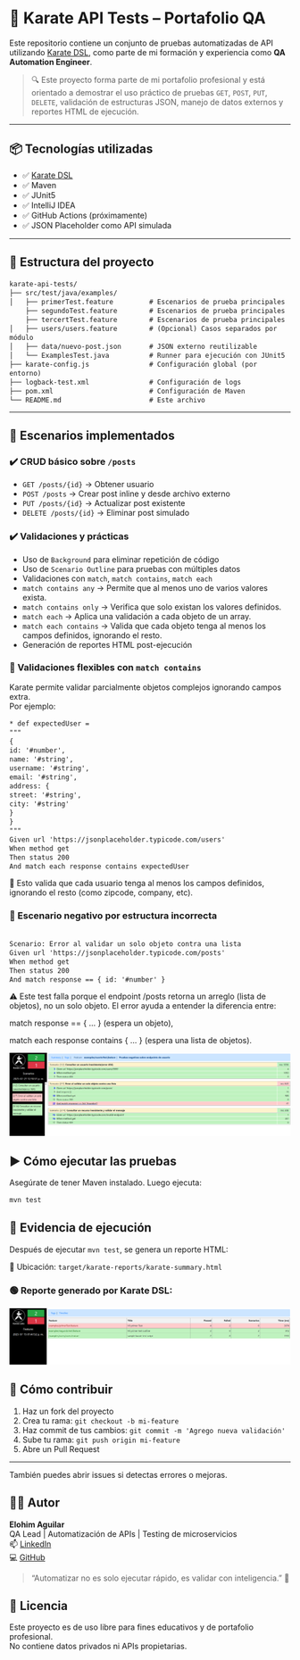 # 🧪 Karate API Tests – Portafolio QA

Este repositorio contiene un conjunto de pruebas automatizadas de API utilizando [Karate DSL](https://github.com/karatelabs/karate), como parte de mi formación y experiencia como **QA Automation Engineer**.

> 🔍 Este proyecto forma parte de mi portafolio profesional y está orientado a demostrar el uso práctico de pruebas `GET`, `POST`, `PUT`, `DELETE`, validación de estructuras JSON, manejo de datos externos y reportes HTML de ejecución.

---

## 📦 Tecnologías utilizadas

- ✅ [Karate DSL](https://github.com/karatelabs/karate)
- ✅ Maven
- ✅ JUnit5
- ✅ IntelliJ IDEA
- ✅ GitHub Actions (próximamente)
- ✅ JSON Placeholder como API simulada

---

## 📁 Estructura del proyecto
```text
karate-api-tests/
├── src/test/java/examples/
│   ├── primerTest.feature         # Escenarios de prueba principales
    ├── segundoTest.feature        # Escenarios de prueba principales
    ├── tercertTest.feature        # Escenarios de prueba principales
│   ├── users/users.feature        # (Opcional) Casos separados por módulo
│   ├── data/nuevo-post.json       # JSON externo reutilizable
│   └── ExamplesTest.java          # Runner para ejecución con JUnit5
├── karate-config.js               # Configuración global (por entorno)
├── logback-test.xml               # Configuración de logs
├── pom.xml                        # Configuración de Maven
└── README.md                      # Este archivo
```


---

## 🧪 Escenarios implementados

### ✔️ CRUD básico sobre `/posts`
- `GET /posts/{id}` → Obtener usuario
- `POST /posts` → Crear post inline y desde archivo externo
- `PUT /posts/{id}` → Actualizar post existente
- `DELETE /posts/{id}` → Eliminar post simulado

### ✔️ Validaciones y prácticas
- Uso de `Background` para eliminar repetición de código
- Uso de `Scenario Outline` para pruebas con múltiples datos
- Validaciones con `match`, `match contains`, `match each`
- `match contains any` → Permite que al menos uno de varios valores exista.
- `match contains only` → Verifica que solo existan los valores definidos.
- `match each` → Aplica una validación a cada objeto de un array.
- `match each contains` → Valida que cada objeto tenga al menos los campos definidos, ignorando el resto.
- Generación de reportes HTML post-ejecución


### 🧪 Validaciones flexibles con `match contains`
Karate permite validar parcialmente objetos complejos ignorando campos extra.  
Por ejemplo:

```karate
* def expectedUser =
"""
{
id: '#number',
name: '#string',
username: '#string',
email: '#string',
address: {
street: '#string',
city: '#string'
}
}
"""
Given url 'https://jsonplaceholder.typicode.com/users'
When method get
Then status 200
And match each response contains expectedUser
```
📌 Esto valida que cada usuario tenga al menos los campos definidos, ignorando el resto (como zipcode, company, etc).

### 🚫 Escenario negativo por estructura incorrecta
```karate

Scenario: Error al validar un solo objeto contra una lista
Given url 'https://jsonplaceholder.typicode.com/posts'
When method get
Then status 200
And match response == { id: '#number' }
```
⚠️ Este test falla porque el endpoint /posts retorna un arreglo (lista de objetos), no un solo objeto.
El error ayuda a entender la diferencia entre:

match response == { ... } (espera un objeto),

match each response contains { ... } (espera una lista de objetos).

![Evidencia de fallo](./screenshots/errorObjetoVsLista.png)



## ▶️ Cómo ejecutar las pruebas

Asegúrate de tener Maven instalado. Luego ejecuta:

```bash
mvn test
```

## 📸 Evidencia de ejecución

Después de ejecutar `mvn test`, se genera un reporte HTML:

📍 Ubicación: `target/karate-reports/karate-summary.html`

### 🟢 Reporte generado por Karate DSL:

![Reporte de ejecución](./screenshots/reporteEjecucion.png)

## 🤝 Cómo contribuir

1. Haz un fork del proyecto
2. Crea tu rama: `git checkout -b mi-feature`
3. Haz commit de tus cambios: `git commit -m 'Agrego nueva validación'`
4. Sube tu rama: `git push origin mi-feature`
5. Abre un Pull Request
---
También puedes abrir issues si detectas errores o mejoras.

## 👨‍💻 Autor

**Elohim Aguilar**  
QA Lead | Automatización de APIs | Testing de microservicios  
📫 [LinkedIn](https://linkedin.com/in/TU_USUARIO)  
💻 [GitHub](https://github.com/TU_USUARIO)

> “Automatizar no es solo ejecutar rápido, es validar con inteligencia.” 🧠

## 📄 Licencia

Este proyecto es de uso libre para fines educativos y de portafolio profesional.  
No contiene datos privados ni APIs propietarias.


